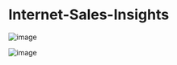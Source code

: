 # Internet-Sales-Insights

![image](https://user-images.githubusercontent.com/84514083/167160674-44195154-31f2-44ec-b5bb-fe7e8f3ed41d.png)

![image](https://user-images.githubusercontent.com/84514083/167160773-4914114b-6b2c-43a0-b298-9d3fabd6224e.png)

